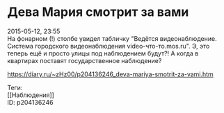 Дева Мария смотрит за вами
===========================

   
 2015-05-12, 23:55   
  На фонарном (!) столбе увидел табличку "Ведётся видеонаблюдение. Система городского видеонаблюдения video-что-то.mos.ru". Э, это теперь ещё и просто улицы под наблюдением будут?! А когда в квартирах поставят государственное наблюдение?   
    
 <https://diary.ru/~zHz00/p204136246_deva-mariya-smotrit-za-vami.htm>   
   
 Теги:   
 [[Наблюдения]]   
 ID: p204136246